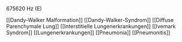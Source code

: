 675620 Hz (E)

[[Dandy-Walker Malformation]]
[[Dandy-Walker-Syndrom]]
[[Diffuse Parenchymale Lung]]
[[Interstitielle Lungenerkrankungen]]
[[Ivemark Syndrom]]
[[Lungenerkrankungen]]
[[Pneumonia]]
[[Pneumonitis]]